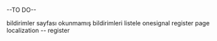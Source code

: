 --TO DO--

bildirimler sayfası okunmamış bildirimleri listele
onesignal
register page
localization --  register

